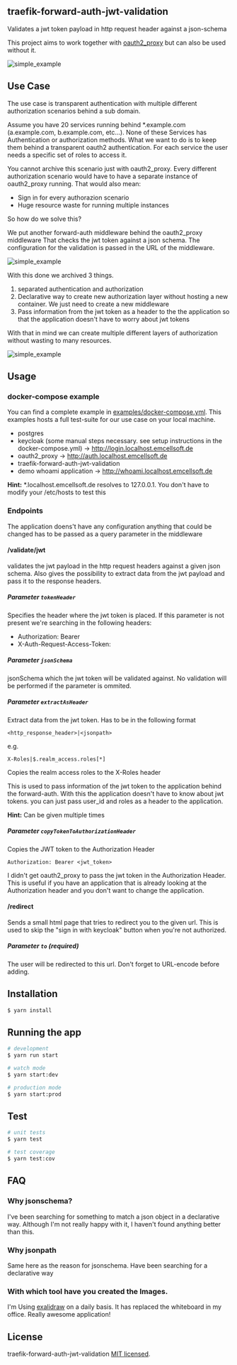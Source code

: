 ## traefik-forward-auth-jwt-validation

Validates a jwt token payload in http request header against a json-schema  

This project aims to work together with [oauth2_proxy](https://github.com/oauth2-proxy/oauth2-proxy)
but can also be used without it.

![simple_example](doc/traefik-forward-auth-jwt-validation-concept1.png) 


## Use Case

The use case is transparent authentication with multiple different authorization scenarios behind a sub domain.

Assume you have 20 services running behind *.example.com (a.example.com, b.example.com, etc...). 
None of these Services has Authentication or authorization methods. What we want to do is to 
keep them behind a transparent oauth2 authentication. For each service the user needs a specific
set of roles to access it. 

You cannot archive this scenario just with oauth2_proxy. Every different authorization scenario would
have to have a separate instance of oauth2_proxy running. That would also mean:
- Sign in for every authorazion scenario
- Huge resource waste for running multiple instances

So how do we solve this?

We put another forward-auth middleware behind the oauth2_proxy middleware That checks the jwt token against
a json schema. The configuration for the validation is passed in the URL of the middleware. 

![simple_example](doc/traefik-forward-auth-jwt-validation-conecpt2.png)

With this done we archived 3 things. 

1. separated authentication and authorization
2. Declarative way to create new authorization layer without hosting a new container. We just need to create a new middleware
3. Pass information from the jwt token as a header to the the application so that the application doesn't have to worry about jwt
tokens

With that in mind we can create multiple different layers of authorization without wasting to many resources.

![simple_example](doc/traefik-forward-auth-jwt-validation-save-resources.png)

## Usage

### docker-compose example 
You can find a complete example in [examples/docker-compose.yml](examples/docker-compose.yml). 
This examples hosts a full test-suite for our use case on your local machine. 

- postgres
- keycloak (some manual steps necessary. see setup instructions in the docker-compose.yml) -> http://login.localhost.emcellsoft.de
- oauth2_proxy -> http://auth.localhost.emcellsoft.de
- traefik-forward-auth-jwt-validation
- demo whoami application -> http://whoami.localhost.emcellsoft.de

**Hint:** *.localhost.emcellsoft.de resolves to 127.0.0.1. You don't have to modify your /etc/hosts to test this

### Endpoints

The application doens't have any configuration anything that could be changed has to be passed as a query parameter in the middleware

#### /validate/jwt

validates the jwt payload in the http request headers against a given json schema. Also gives the possibility to extract
data from the jwt payload and pass it to the response headers.

##### Parameter `tokenHeader`

Specifies the header where the jwt token is placed.
If this parameter is not present we're searching in the following headers:
- Authorization: Bearer <jwt-token>
- X-Auth-Request-Access-Token: <jwt-token>


##### Parameter `jsonSchema`
jsonSchema which the jwt token will be validated against.
No validation will be performed if the parameter is ommited.

##### Parameter `extractAsHeader`
Extract data from the jwt token. Has to be in the following format
```
<http_response_header>|<jsonpath>
```
e.g.
```
X-Roles|$.realm_access.roles[*]
```
Copies the realm access roles to the X-Roles header

This is used to pass information of the jwt token to the
application behind the forward-auth. With this the application
doesn't have to know about jwt tokens. you can just pass user_id and
roles as a header to the application.

**Hint:** Can be given multiple times

##### Parameter `copyTokenToAuthorizationHeader`
Copies the JWT token to the Authorization Header
```
Authorization: Bearer <jwt_token>
```

I didn't get oauth2_proxy to pass the jwt token in the Authorization Header. This is useful if you 
have an application that is already looking at the Authorization header and you don't want to 
change the application.


#### /redirect

Sends a small html page that tries to redirect you to the given url. 
This is used to skip the "sign in with keycloak" button when you're not authorized.

##### Parameter `to` (required)

The user will be redirected to this url. Don't forget to URL-encode before adding.
 

## Installation

```bash
$ yarn install
```

## Running the app

```bash
# development
$ yarn run start

# watch mode
$ yarn start:dev

# production mode
$ yarn start:prod
```

## Test

```bash
# unit tests
$ yarn test

# test coverage
$ yarn test:cov
```

## FAQ

### Why jsonschema?

I've been searching for something to match a json object in a declarative way. 
Although I'm not really happy with it, I haven't found anything better than this.

### Why jsonpath

Same here as the reason for jsonschema. Have been searching for a declarative way

### With which tool have you created the Images. 

I'm Using [exalidraw](https://excalidraw.com/) on a daily basis. It has replaced the
whiteboard in my office. Really awesome application!

## License

traefik-forward-auth-jwt-validation [MIT licensed](LICENSE).
